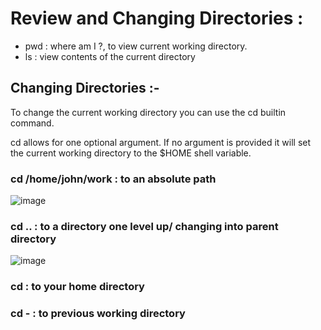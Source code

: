 # Review and Changing Directories :

- pwd : where am I ?, to view current working directory.
- ls : view contents of the current directory

## Changing Directories :-

To change the current working directory you can use the cd builtin command.

cd allows for one optional argument. If no argument is provided it will set the current working directory to the $HOME shell variable.


### **cd /home/john/work** : to an absolute path  


![image](https://github.com/Siphozenzile/Linux-Essential-Commands-Cloud-and-DevOps-/assets/161639765/2ed53569-9e3d-4cab-824e-3d3532beb489)


### cd ..              :  to a directory one level up/ changing into parent directory

![image](https://github.com/Siphozenzile/Linux-Essential-Commands-Cloud-and-DevOps-/assets/161639765/fe5b3ba9-ddd1-4af8-93e5-2d5a9cfade50)
                      


### cd                   : to your home directory 

### cd -                  : to previous working directory 



